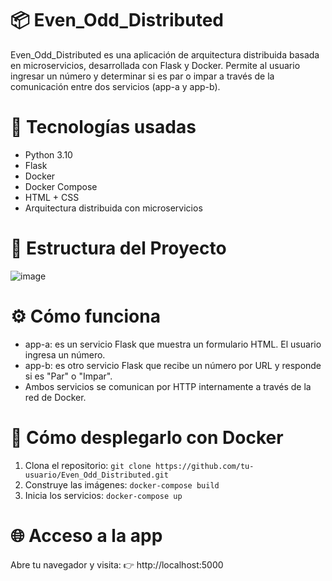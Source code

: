 # 📦 Even_Odd_Distributed
Even_Odd_Distributed es una aplicación de arquitectura distribuida basada en microservicios, desarrollada con Flask y Docker. Permite al usuario ingresar un número y determinar si es par o impar a través de la comunicación entre dos servicios (app-a y app-b).

# 🚀 Tecnologías usadas
- Python 3.10
- Flask
- Docker
- Docker Compose
- HTML + CSS
- Arquitectura distribuida con microservicios

# 🧠 Estructura del Proyecto
![image](https://github.com/user-attachments/assets/3aad492c-7b61-48fd-83f3-def18f304045)

# ⚙️ Cómo funciona
- app-a: es un servicio Flask que muestra un formulario HTML. El usuario ingresa un número.
- app-b: es otro servicio Flask que recibe un número por URL y responde si es "Par" o "Impar".
- Ambos servicios se comunican por HTTP internamente a través de la red de Docker.

# 🐳 Cómo desplegarlo con Docker
1. Clona el repositorio: 
``
git clone https://github.com/tu-usuario/Even_Odd_Distributed.git
``
2. Construye las imágenes: 
``
docker-compose build
`` 
3. Inicia los servicios:
``
docker-compose up
`` 

# 🌐 Acceso a la app
Abre tu navegador y visita:
👉 http://localhost:5000






